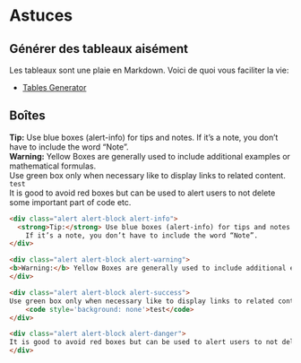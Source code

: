 # Astuces 

## Générer des tableaux aisément

Les tableaux sont une plaie en Markdown.  Voici de quoi vous faciliter la vie:

* [Tables Generator](https://www.tablesgenerator.com/markdown_tables)

## Boîtes

<div class="alert alert-block alert-info">
  <strong>Tip:</strong> Use blue boxes (alert-info) for tips and notes. 
    If it’s a note, you don’t have to include the word “Note”.
</div>

<div class="alert alert-block alert-warning">
<b>Warning:</b> Yellow Boxes are generally used to include additional examples or mathematical formulas.
</div>

<div class="alert alert-block alert-success">
Use green box only when necessary like to display links to related content.
    <code style='background: none'>test</code>
</div>

<div class="alert alert-block alert-danger">
It is good to avoid red boxes but can be used to alert users to not delete some important part of code etc. 
</div>

```HTML
<div class="alert alert-block alert-info">
  <strong>Tip:</strong> Use blue boxes (alert-info) for tips and notes. 
    If it’s a note, you don’t have to include the word “Note”.
</div>

<div class="alert alert-block alert-warning">
<b>Warning:</b> Yellow Boxes are generally used to include additional examples or mathematical formulas.
</div>

<div class="alert alert-block alert-success">
Use green box only when necessary like to display links to related content.
    <code style='background: none'>test</code>
</div>

<div class="alert alert-block alert-danger">
It is good to avoid red boxes but can be used to alert users to not delete some important part of code etc. 
</div>
```
